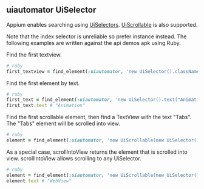 ## uiautomator UiSelector

Appium enables searching using [UiSelectors](http://developer.android.com/reference/android/support/test/uiautomator/UiSelector.html). [UiScrollable](http://developer.android.com/reference/android/support/test/uiautomator/UiScrollable.html) is also supported.

Note that the index selector is unreliable so prefer instance instead. The following examples are written against the api demos apk using Ruby.

Find the first textview.

```ruby
# ruby
first_textview = find_element(:uiautomator, 'new UiSelector().className("android.widget.TextView").instance(0)');
```

Find the first element by text.

```ruby
# ruby
first_text = find_element(:uiautomator, 'new UiSelector().text("Animation")')
first_text.text # "Animation"
```

Find the first scrollable element, then find a TextView with the text "Tabs". The "Tabs" element will be scrolled into view.

```ruby
# ruby
element = find_element(:uiautomator, 'new UiScrollable(new UiSelector().scrollable(true).instance(0)).getChildByText(new UiSelector().className("android.widget.TextView"), "Tabs")')
```

As a special case, scrollIntoView returns the element that is scrolled into view. scrollIntoView allows scrolling to any UiSelector.

```ruby
# ruby
element = find_element(:uiautomator, 'new UiScrollable(new UiSelector().scrollable(true).instance(0)).scrollIntoView(new UiSelector().text("WebView").instance(0));')
element.text # "WebView"
```